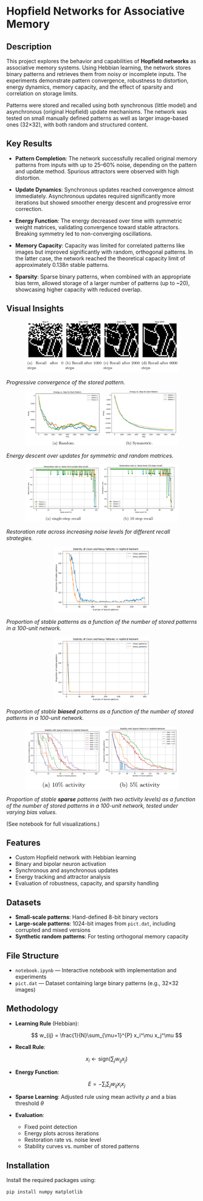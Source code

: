 # Hopfield Networks for Associative Memory

## Description

This project explores the behavior and capabilities of **Hopfield networks** as associative memory systems. Using Hebbian learning, the network stores binary patterns and retrieves them from noisy or incomplete inputs. The experiments demonstrate pattern convergence, robustness to distortion, energy dynamics, memory capacity, and the effect of sparsity and correlation on storage limits.

Patterns were stored and recalled using both synchronous (little model) and asynchronous (original Hopfield) update mechanisms. The network was tested on small manually defined patterns as well as larger image-based ones (32×32), with both random and structured content.

## Key Results

- **Pattern Completion**: The network successfully recalled original memory patterns from inputs with up to 25–60% noise, depending on the pattern and update method. Spurious attractors were observed with high distortion.
  
- **Update Dynamics**: Synchronous updates reached convergence almost immediately. Asynchronous updates required significantly more iterations but showed smoother energy descent and progressive error correction.

- **Energy Function**: The energy decreased over time with symmetric weight matrices, validating convergence toward stable attractors. Breaking symmetry led to non-converging oscillations.

- **Memory Capacity**: Capacity was limited for correlated patterns like images but improved significantly with random, orthogonal patterns. In the latter case, the network reached the theoretical capacity limit of approximately $0.138n$ stable patterns.

- **Sparsity**: Sparse binary patterns, when combined with an appropriate bias term, allowed storage of a larger number of patterns (up to ~20), showcasing higher capacity with reduced overlap.

## Visual Insights

<p align="center">
  <img src="figures/recall_pattern.png" width="80%">
</p>

*Progressive convergence of the stored pattern.*

<p align="center">
  <img src="figures/energy.png" width="80%">
</p>

*Energy descent over updates for symmetric and random matrices.*

<p align="center">
  <img src="figures/restoration_vs_noise.png" width="80%">
</p>

*Restoration rate across increasing noise levels for different recall strategies.*

<p align="center">
  <img src="figures/capacity.png" width="50%">
</p>

*Proportion of stable patterns as a function of the number of stored patterns in a 100-unit network.*

<p align="center">
  <img src="figures/capacity_biased.png" width="50%">
</p>

*Proportion of stable **biased** patterns as a function of the number of stored patterns in a 100-unit network.*

<p align="center">
  <img src="figures/sparse_capacity.png" width="80%">
</p>

*Proportion of stable **sparse** patterns (with two activity levels) as a function of the number of stored patterns in a 100-unit network, tested under varying bias values.*

(See notebook for full visualizations.)

## Features

- Custom Hopfield network with Hebbian learning
- Binary and bipolar neuron activation
- Synchronous and asynchronous updates
- Energy tracking and attractor analysis
- Evaluation of robustness, capacity, and sparsity handling

## Datasets

- **Small-scale patterns**: Hand-defined 8-bit binary vectors
- **Large-scale patterns**: 1024-bit images from `pict.dat`, including corrupted and mixed versions
- **Synthetic random patterns**: For testing orthogonal memory capacity

## File Structure

- `notebook.ipynb` — Interactive notebook with implementation and experiments  
- `pict.dat` — Dataset containing large binary patterns (e.g., 32×32 images) 


## Methodology

- **Learning Rule** (Hebbian):

  $$
  w_{ij} = \frac{1}{N}\sum_{\mu=1}^{P} x_i^\mu x_j^\mu
  $$

- **Recall Rule**:

  $$
  x_i \leftarrow \text{sign} \left( \sum_j w_{ij} x_j \right)
  $$

- **Energy Function**:

  $$
  E = - \sum_{i} \sum_j w_{ij} x_i x_j
  $$

- **Sparse Learning**: Adjusted rule using mean activity $\rho$ and a bias threshold $\theta$

- **Evaluation**:
  - Fixed point detection
  - Energy plots across iterations
  - Restoration rate vs. noise level
  - Stability curves vs. number of stored patterns


## Installation

Install the required packages using:

```bash
pip install numpy matplotlib
